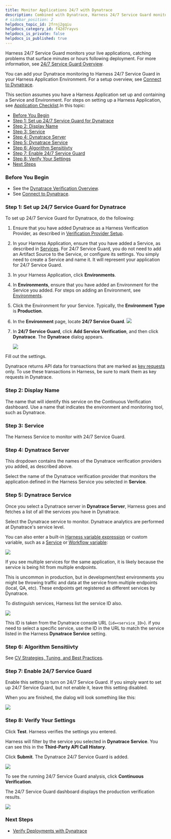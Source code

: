 ```yaml
---
title: Monitor Applications 24/7 with Dynatrace
description: Combined with Dynatrace, Harness 24/7 Service Guard monitors your live applications, catching problems that surface minutes or hours following deployment.
# sidebar_position: 2
helpdocs_topic_id: 2frnj2gqiu
helpdocs_category_id: f42d7rayvs
helpdocs_is_private: false
helpdocs_is_published: true
---
```


Harness 24/7 Service Guard monitors your live applications, catching problems that surface minutes or hours following deployment. For more information, see [24/7 Service Guard Overview](../continuous-verification-overview/concepts-cv/24-7-service-guard-overview.md).

You can add your Dynatrace monitoring to Harness 24/7 Service Guard in your Harness Application Environment. For a setup overview, see [Connect to Dynatrace](1-dynatrace-connection-setup.md).

This section assumes you have a Harness Application set up and containing a Service and Environment. For steps on setting up a Harness Application, see [Application Checklist](https://docs.harness.io/article/bucothemly-application-configuration).In this topic:

* [Before You Begin](#before_you_begin)
* [Step 1: Set up 24/7 Service Guard for Dynatrace](#step_1_set_up_24_7_service_guard_for_cloud_watch)
* [Step 2: Display Name](#step_2_display_name)
* [Step 3: Service](#step_3_service)
* [Step 4: Dynatrace Server](#step_4_dynatrace_server)
* [Step 5: Dynatrace Service](#step_5_dynatrace_service)
* [Step 6: Algorithm Sensitiivty](#step_6_algorithm_sensitiivty)
* [Step 7: Enable 24/7 Service Guard](#step_7_enable_24_7_service_guard)
* [Step 8: Verify Your Settings](#step_8_verify_your_settings)
* [Next Steps](#next_steps)

### Before You Begin

* See the [Dynatrace Verification Overview](../continuous-verification-overview/concepts-cv/dynatrace-verification-overview.md).
* See [Connect to Dynatrace](1-dynatrace-connection-setup.md).

### Step 1: Set up 24/7 Service Guard for Dynatrace

To set up 24/7 Service Guard for Dynatrace, do the following:

1. Ensure that you have added Dynatrace as a Harness Verification Provider, as described in [Verification Provider Setup](1-dynatrace-connection-setup.md#dynatrace-verification-provider-setup).
2. In your Harness Application, ensure that you have added a Service, as described in [Services](https://docs.harness.io/article/eb3kfl8uls-service-configuration). For 24/7 Service Guard, you do not need to add an Artifact Source to the Service, or configure its settings. You simply need to create a Service and name it. It will represent your application for 24/7 Service Guard.
3. In your Harness Application, click **Environments**.
4. In **Environments**, ensure that you have added an Environment for the Service you added. For steps on adding an Environment, see [Environments](https://docs.harness.io/article/n39w05njjv-environment-configuration).
5. Click the Environment for your Service. Typically, the **Environment Type** is **Production**.
6. In the **Environment** page, locate **24/7 Service Guard**.
   ![](./static/2-24-7-service-guard-for-dynatrace-17.png)
7. In **24/7 Service Guard**, click **Add Service Verification**, and then click **Dynatrace**. The **Dynatrace** dialog appears.

   ![](./static/2-24-7-service-guard-for-dynatrace-18.png)

Fill out the settings.

Dynatrace returns API data for transactions that are marked as [key requests](https://www.dynatrace.com/support/help/how-to-use-dynatrace/transactions-and-services/monitoring/monitor-key-requests/) only. To use these transactions in Harness, be sure to mark them as key requests in Dynatrace.

### Step 2: Display Name

The name that will identify this service on the Continuous Verification dashboard. Use a name that indicates the environment and monitoring tool, such as Dynatrace.

### Step 3: Service

The Harness Service to monitor with 24/7 Service Guard.

### Step 4: Dynatrace Server

This dropdown contains the names of the Dynatrace verification providers you added, as described above.

Select the name of the Dynatrace verification provider that monitors the application defined in the Harness Service you selected in **Service**.

### Step 5: Dynatrace Service

Once you select a Dynatrace server in **Dynatrace Server**, Harness goes and fetches a list of all the services you have in Dynatrace.

Select the Dynatrace service to monitor. Dynatrace analytics are performed at Dynatrace's service level.

You can also enter a built-in [Harness variable expression](https://docs.harness.io/article/9dvxcegm90-variables) or custom variable, such as a [Service](https://docs.harness.io/article/eb3kfl8uls-service-configuration) or [Workflow variable](https://docs.harness.io/article/766iheu1bk-add-workflow-variables-new-template):

[![](./static/2-24-7-service-guard-for-dynatrace-19.png)](./static/2-24-7-service-guard-for-dynatrace-19.png)

If you see multiple services for the same application, it is likely because the service is being hit from multiple endpoints.

This is uncommon in production, but in development/test environments you might be throwing traffic and data at the service from multiple endpoints (local, QA, etc). These endpoints get registered as different services by Dynatrace.

To distinguish services, Harness list the service ID also.

[![](./static/2-24-7-service-guard-for-dynatrace-21.png)](./static/2-24-7-service-guard-for-dynatrace-21.png)

This ID is taken from the Dynatrace console URL (`id=<service_ID>`). if you need to select a specific service, use the ID in the URL to match the service listed in the Harness **Dynatrace Service** setting.

### Step 6: Algorithm Sensitiivty

See [CV Strategies, Tuning, and Best Practices](../continuous-verification-overview/concepts-cv/cv-strategies-and-best-practices.md#algorithm-sensitivity-and-failure-criteria).

### Step 7: Enable 24/7 Service Guard

Enable this setting to turn on 24/7 Service Guard. If you simply want to set up 24/7 Service Guard, but not enable it, leave this setting disabled.

When you are finished, the dialog will look something like this:

![](./static/2-24-7-service-guard-for-dynatrace-23.png)

### Step 8: Verify Your Settings

Click **Test**. Harness verifies the settings you entered.

Harness will filter by the service you selected in **Dynatrace Service**. You can see this in the **Third-Party API Call History**.

Click **Submit**. The Dynatrace 24/7 Service Guard is added.

![](./static/2-24-7-service-guard-for-dynatrace-24.png)

To see the running 24/7 Service Guard analysis, click **Continuous Verification**.

The 24/7 Service Guard dashboard displays the production verification results.

![](./static/2-24-7-service-guard-for-dynatrace-25.png)

### Next Steps

* [Verify Deployments with Dynatrace](3-verify-deployments-with-dynatrace.md)

